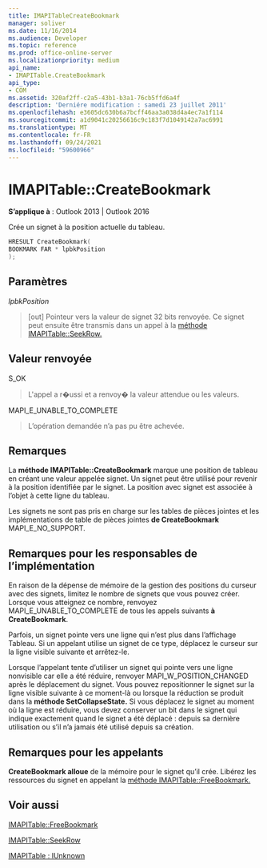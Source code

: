 ```yaml
---
title: IMAPITableCreateBookmark
manager: soliver
ms.date: 11/16/2014
ms.audience: Developer
ms.topic: reference
ms.prod: office-online-server
ms.localizationpriority: medium
api_name:
- IMAPITable.CreateBookmark
api_type:
- COM
ms.assetid: 320af2ff-c2a5-43b1-b3a1-76cb5ffd6a4f
description: 'Derniére modification : samedi 23 juillet 2011'
ms.openlocfilehash: e3605dc630b6a7bcff46aa3a038d4a4ec7a1f114
ms.sourcegitcommit: a1d9041c20256616c9c183f7d1049142a7ac6991
ms.translationtype: MT
ms.contentlocale: fr-FR
ms.lasthandoff: 09/24/2021
ms.locfileid: "59600966"
---
```

# <a name="imapitablecreatebookmark"></a>IMAPITable::CreateBookmark

  
  
**S’applique à** : Outlook 2013 | Outlook 2016 
  
Crée un signet à la position actuelle du tableau.
  
```cpp
HRESULT CreateBookmark(
BOOKMARK FAR * lpbkPosition
);
```

## <a name="parameters"></a>Paramètres

 _lpbkPosition_
  
> [out] Pointeur vers la valeur de signet 32 bits renvoyée. Ce signet peut ensuite être transmis dans un appel à la [méthode IMAPITable::SeekRow.](imapitable-seekrow.md) 
    
## <a name="return-value"></a>Valeur renvoyée

S_OK 
  
> L'appel a r�ussi et a renvoy� la valeur attendue ou les valeurs.
    
MAPI_E_UNABLE_TO_COMPLETE 
  
> L’opération demandée n’a pas pu être achevée.
    
## <a name="remarks"></a>Remarques

La **méthode IMAPITable::CreateBookmark** marque une position de tableau en créant une valeur appelée signet. Un signet peut être utilisé pour revenir à la position identifiée par le signet. La position avec signet est associée à l’objet à cette ligne du tableau. 
  
Les signets ne sont pas pris en charge sur les tables de pièces jointes et les implémentations de table de pièces jointes **de CreateBookmark** MAPI_E_NO_SUPPORT. 
  
## <a name="notes-to-implementers"></a>Remarques pour les responsables de l’implémentation

En raison de la dépense de mémoire de la gestion des positions du curseur avec des signets, limitez le nombre de signets que vous pouvez créer. Lorsque vous atteignez ce nombre, renvoyez MAPI_E_UNABLE_TO_COMPLETE de tous les appels suivants **à CreateBookmark**.
  
Parfois, un signet pointe vers une ligne qui n’est plus dans l’affichage Tableau. Si un appelant utilise un signet de ce type, déplacez le curseur sur la ligne visible suivante et arrêtez-le. 
  
Lorsque l’appelant tente d’utiliser un signet qui pointe vers une ligne nonvisible car elle a été réduire, renvoyer MAPI_W_POSITION_CHANGED après le déplacement du signet. Vous pouvez repositionner le signet sur la ligne visible suivante à ce moment-là ou lorsque la réduction se produit dans la **méthode SetCollapseState.** Si vous déplacez le signet au moment où la ligne est réduire, vous devez conserver un bit dans le signet qui indique exactement quand le signet a été déplacé : depuis sa dernière utilisation ou s’il n’a jamais été utilisé depuis sa création. 
  
## <a name="notes-to-callers"></a>Remarques pour les appelants

 **CreateBookmark alloue** de la mémoire pour le signet qu’il crée. Libérez les ressources du signet en appelant la [méthode IMAPITable::FreeBookmark.](imapitable-freebookmark.md) 
  
## <a name="see-also"></a>Voir aussi



[IMAPITable::FreeBookmark](imapitable-freebookmark.md)
  
[IMAPITable::SeekRow](imapitable-seekrow.md)
  
[IMAPITable : IUnknown](imapitableiunknown.md)

